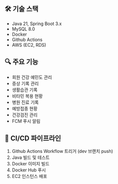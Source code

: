 ## 🛠 기술 스택

- Java 21, Spring Boot 3.x
- MySQL 8.0
- Docker
- Github Actions
- AWS (EC2, RDS)

## 🔍 주요 기능

- 회원 건강 예민도 관리
- 증상 기록 관리
- 생활습관 기록
- 비타민 복용 현황
- 병원 진료 기록
- 예방접종 현황
- 건강검진 관리
- FCM 푸시 알림

## 🔄 CI/CD 파이프라인

1. Github Actions Workflow 트리거 (dev 브랜치 push)
2. Java 빌드 및 테스트
3. Docker 이미지 빌드
4. Docker Hub 푸시
5. EC2 인스턴스 배포
